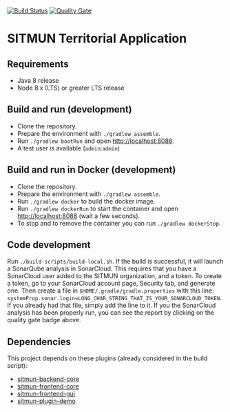 [![Build Status](https://api.travis-ci.com/sitmun/sitmun-territorial-app.svg?branch=master)](https://travis-ci.com/sitmun/sitmun-territorial-app)
[![Quality Gate](https://sonarcloud.io/api/project_badges/measure?project=org.sitmun%3Asitmun-territorial-app&metric=alert_status)](https://sonarcloud.io/dashboard?id=org.sitmun%3Asitmun-territorial-app)

# SITMUN Territorial Application

## Requirements
* Java 8 release
* Node 8.x (LTS) or greater LTS release

## Build and run (development)
- Clone the repository.
- Prepare the environment with `./gradlew assemble`.
- Run `./gradlew bootRun` and open <http://localhost:8088>.
- A test user is available (`admin`:`admin`)

## Build and run in Docker (development)
- Clone the repository.
- Prepare the environment with `./gradlew assemble`.
- Run `./gradlew docker` to build the docker image.
- Run `./gradlew dockerRun` to start the container and open <http://localhost:8088> (wait a few seconds).
- To stop and to remove the container you can run `./gradlew dockerStop`.

## Code development

Run `./build-scripts/build-local.sh`. 
If the build is successful, it will launch a SonarQube analysis in SonarCloud. 
This requires that you have a SonarCloud user added to the SITMUN organization, and a token. 
To create a token, go to your SonarCloud account page, Security tab, and generate one. 
Then create a file in `$HOME/.gradle/gradle.properties` with this line: `systemProp.sonar.login=LONG_CHAR_STRING_THAT_IS_YOUR_SONARCLOUD_TOKEN`. 
If you already had that file, simply add the line to it.
If you the SonarCloud analysis has been properly run, you can see the report by clicking on the quality gate badge above.

## Dependencies
This project depends on these plugins (already considered in the build script):

- [sitmun-backend-core](https://github.com/sitmun/sitmun-backend-core)
- [sitmun-frontend-core](https://github.com/sitmun/sitmun-frontend-core)
- [sitmun-frontend-gui](https://github.com/sitmun/sitmun-frontend-gui)
- [sitmun-plugin-demo](https://github.com/sitmun/sitmun-plugin-demo)

